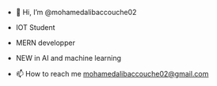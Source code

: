 - 👋 Hi, I’m @mohamedalibaccouche02
- IOT Student
- MERN developper
- NEW in AI and machine learning

- 📫 How to reach me mohamedalibaccouche02@gmail.com

<!---
mohamedalibaccouche02/mohamedalibaccouche02 is a ✨ special ✨ repository because its `README.md` (this file) appears on your GitHub profile.
You can click the Preview link to take a look at your changes.
--->
